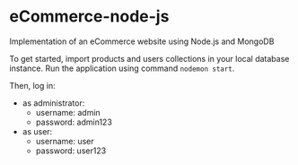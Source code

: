 # eCommerce-node-js
Implementation of an eCommerce website using Node.js and MongoDB

To get started, import products and users collections in your local database instance. 
Run the application using command `nodemon start`.

Then, log in:
 - as administrator:
    - username: admin
    - password: admin123
 - as user:
    - username: user
    - password: user123
